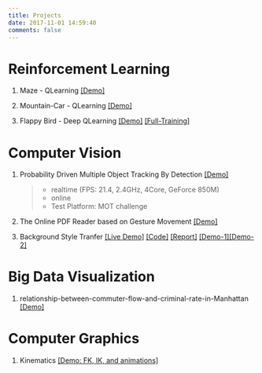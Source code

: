 ```yaml
---
title: Projects
date: 2017-11-01 14:59:40
comments: false
---
```


# Reinforcement Learning

1. Maze - QLearning [[Demo]](https://youtu.be/dGsdZ1ID9_8)

2. Mountain-Car - QLearning [[Demo]](https://youtu.be/m0FnRzyQ1Dw)

3. Flappy Bird - Deep QLearning [[Demo]](https://youtu.be/2d4QtKOX014) [[Full-Training]](https://youtu.be/IgaaCkskzX4)


# Computer Vision

1. Probability Driven Multiple Object Tracking By Detection [[Demo]](https://motchallenge.net/tracker/TraByDetRT)
    > - realtime (FPS: 21.4, 2.4GHz, 4Core, GeForce 850M)
    > - online
    > - Test Platform: MOT challenge

2. The Online PDF Reader based on Gesture Movement [[Demo]](https://www.youtube.com/watch?v=IsIhWa0TZrA&feature=youtu.be)

3. Background Style Tranfer [[Live Demo]](http://35.245.64.0:8080/) [[Code]](https://github.com/zhichengMLE/region-based-style-transfer-webapp) [[Report]](/source/projects/Background_Style_Tranfer/cv_project_final_report.pdf)
[[Demo-1]](https://youtu.be/CsgGBcMhyog)[[Demo-2]](https://youtu.be/_wPWeq7wahI)

# Big Data Visualization

1. relationship-between-commuter-flow-and-criminal-rate-in-Manhattan [[Demo]](http://35.231.39.145:8080)

# Computer Graphics

1. Kinematics [[Demo: FK, IK, and animations]](https://www.youtube.com/playlist?list=PLVzWodRNf3CGXUYcVarT1mJfh7Xt1gZpG)